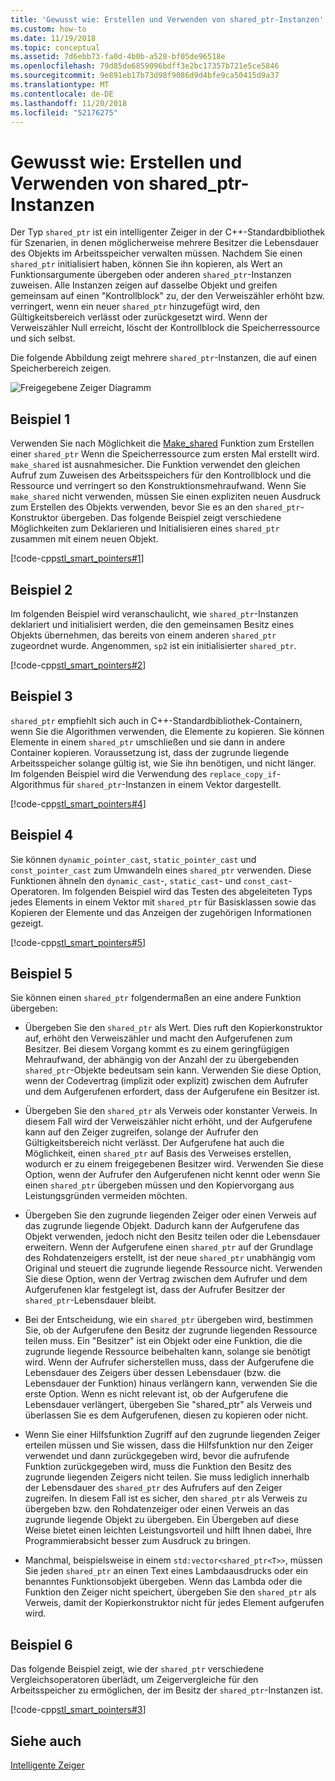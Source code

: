 ```yaml
---
title: 'Gewusst wie: Erstellen und Verwenden von shared_ptr-Instanzen'
ms.custom: how-to
ms.date: 11/19/2018
ms.topic: conceptual
ms.assetid: 7d6ebb73-fa0d-4b0b-a528-bf05de96518e
ms.openlocfilehash: 79d85de6859096bdff3e2bc17357b721e5ce5846
ms.sourcegitcommit: 9e891eb17b73d98f9086d9d4bfe9ca50415d9a37
ms.translationtype: MT
ms.contentlocale: de-DE
ms.lasthandoff: 11/20/2018
ms.locfileid: "52176275"
---
```

# <a name="how-to-create-and-use-sharedptr-instances"></a>Gewusst wie: Erstellen und Verwenden von shared_ptr-Instanzen

Der Typ `shared_ptr` ist ein intelligenter Zeiger in der C++-Standardbibliothek für Szenarien, in denen möglicherweise mehrere Besitzer die Lebensdauer des Objekts im Arbeitsspeicher verwalten müssen. Nachdem Sie einen `shared_ptr` initialisiert haben, können Sie ihn kopieren, als Wert an Funktionsargumente übergeben oder anderen `shared_ptr`-Instanzen zuweisen. Alle Instanzen zeigen auf dasselbe Objekt und greifen gemeinsam auf einen "Kontrollblock" zu, der den Verweiszähler erhöht bzw. verringert, wenn ein neuer `shared_ptr` hinzugefügt wird, den Gültigkeitsbereich verlässt oder zurückgesetzt wird. Wenn der Verweiszähler Null erreicht, löscht der Kontrollblock die Speicherressource und sich selbst.

Die folgende Abbildung zeigt mehrere `shared_ptr`-Instanzen, die auf einen Speicherbereich zeigen.

![Freigegebene Zeiger Diagramm](../cpp/media/shared_ptr.png "freigegebene Zeiger-Diagramm")

## <a name="example-1"></a>Beispiel 1

Verwenden Sie nach Möglichkeit die [Make_shared](../standard-library/memory-functions.md#make_shared) Funktion zum Erstellen einer `shared_ptr` Wenn die Speicherressource zum ersten Mal erstellt wird. `make_shared` ist ausnahmesicher. Die Funktion verwendet den gleichen Aufruf zum Zuweisen des Arbeitsspeichers für den Kontrollblock und die Ressource und verringert so den Konstruktionsmehraufwand. Wenn Sie `make_shared` nicht verwenden, müssen Sie einen expliziten neuen Ausdruck zum Erstellen des Objekts verwenden, bevor Sie es an den `shared_ptr`-Konstruktor übergeben. Das folgende Beispiel zeigt verschiedene Möglichkeiten zum Deklarieren und Initialisieren eines `shared_ptr` zusammen mit einem neuen Objekt.

[!code-cpp[stl_smart_pointers#1](../cpp/codesnippet/CPP/how-to-create-and-use-shared-ptr-instances_1.cpp)]

## <a name="example-2"></a>Beispiel 2

Im folgenden Beispiel wird veranschaulicht, wie `shared_ptr`-Instanzen deklariert und initialisiert werden, die den gemeinsamen Besitz eines Objekts übernehmen, das bereits von einem anderen `shared_ptr` zugeordnet wurde. Angenommen, `sp2` ist ein initialisierter `shared_ptr`.

[!code-cpp[stl_smart_pointers#2](../cpp/codesnippet/CPP/how-to-create-and-use-shared-ptr-instances_2.cpp)]

## <a name="example-3"></a>Beispiel 3

`shared_ptr` empfiehlt sich auch in C++-Standardbibliothek-Containern, wenn Sie die Algorithmen verwenden, die Elemente zu kopieren. Sie können Elemente in einem `shared_ptr` umschließen und sie dann in andere Container kopieren. Voraussetzung ist, dass der zugrunde liegende Arbeitsspeicher solange gültig ist, wie Sie ihn benötigen, und nicht länger. Im folgenden Beispiel wird die Verwendung des `replace_copy_if`-Algorithmus für `shared_ptr`-Instanzen in einem Vektor dargestellt.

[!code-cpp[stl_smart_pointers#4](../cpp/codesnippet/CPP/how-to-create-and-use-shared-ptr-instances_3.cpp)]

## <a name="example-4"></a>Beispiel 4

Sie können `dynamic_pointer_cast`, `static_pointer_cast` und `const_pointer_cast` zum Umwandeln eines `shared_ptr` verwenden. Diese Funktionen ähneln den `dynamic_cast`-, `static_cast`- und `const_cast`-Operatoren. Im folgenden Beispiel wird das Testen des abgeleiteten Typs jedes Elements in einem Vektor mit `shared_ptr` für Basisklassen sowie das Kopieren der Elemente und das Anzeigen der zugehörigen Informationen gezeigt.

[!code-cpp[stl_smart_pointers#5](../cpp/codesnippet/CPP/how-to-create-and-use-shared-ptr-instances_4.cpp)]

## <a name="example-5"></a>Beispiel 5

Sie können einen `shared_ptr` folgendermaßen an eine andere Funktion übergeben:

- Übergeben Sie den `shared_ptr` als Wert. Dies ruft den Kopierkonstruktor auf, erhöht den Verweiszähler und macht den Aufgerufenen zum Besitzer. Bei diesem Vorgang kommt es zu einem geringfügigen Mehraufwand, der abhängig von der Anzahl der zu übergebenden `shared_ptr`-Objekte bedeutsam sein kann. Verwenden Sie diese Option, wenn der Codevertrag (implizit oder explizit) zwischen dem Aufrufer und dem Aufgerufenen erfordert, dass der Aufgerufene ein Besitzer ist.

- Übergeben Sie den `shared_ptr` als Verweis oder konstanter Verweis. In diesem Fall wird der Verweiszähler nicht erhöht, und der Aufgerufene kann auf den Zeiger zugreifen, solange der Aufrufer den Gültigkeitsbereich nicht verlässt. Der Aufgerufene hat auch die Möglichkeit, einen `shared_ptr` auf Basis des Verweises erstellen, wodurch er zu einem freigegebenen Besitzer wird. Verwenden Sie diese Option, wenn der Aufrufer den Aufgerufenen nicht kennt oder wenn Sie einen `shared_ptr` übergeben müssen und den Kopiervorgang aus Leistungsgründen vermeiden möchten.

- Übergeben Sie den zugrunde liegenden Zeiger oder einen Verweis auf das zugrunde liegende Objekt. Dadurch kann der Aufgerufene das Objekt verwenden, jedoch nicht den Besitz teilen oder die Lebensdauer erweitern. Wenn der Aufgerufene einen `shared_ptr` auf der Grundlage des Rohdatenzeigers erstellt, ist der neue `shared_ptr` unabhängig vom Original und steuert die zugrunde liegende Ressource nicht. Verwenden Sie diese Option, wenn der Vertrag zwischen dem Aufrufer und dem Aufgerufenen klar festgelegt ist, dass der Aufrufer Besitzer der `shared_ptr`-Lebensdauer bleibt.

- Bei der Entscheidung, wie ein `shared_ptr` übergeben wird, bestimmen Sie, ob der Aufgerufene den Besitz der zugrunde liegenden Ressource teilen muss. Ein "Besitzer" ist ein Objekt oder eine Funktion, die die zugrunde liegende Ressource beibehalten kann, solange sie benötigt wird. Wenn der Aufrufer sicherstellen muss, dass der Aufgerufene die Lebensdauer des Zeigers über dessen Lebensdauer (bzw. die Lebensdauer der Funktion) hinaus verlängern kann, verwenden Sie die erste Option. Wenn es nicht relevant ist, ob der Aufgerufene die Lebensdauer verlängert, übergeben Sie "shared_ptr" als Verweis und überlassen Sie es dem Aufgerufenen, diesen zu kopieren oder nicht.

- Wenn Sie einer Hilfsfunktion Zugriff auf den zugrunde liegenden Zeiger erteilen müssen und Sie wissen, dass die Hilfsfunktion nur den Zeiger verwendet und dann zurückgegeben wird, bevor die aufrufende Funktion zurückgegeben wird, muss die Funktion den Besitz des zugrunde liegenden Zeigers nicht teilen. Sie muss lediglich innerhalb der Lebensdauer des `shared_ptr` des Aufrufers auf den Zeiger zugreifen. In diesem Fall ist es sicher, den `shared_ptr` als Verweis zu übergeben bzw. den Rohdatenzeiger oder einen Verweis an das zugrunde liegende Objekt zu übergeben. Ein Übergeben auf diese Weise bietet einen leichten Leistungsvorteil und hilft Ihnen dabei, Ihre Programmierabsicht besser zum Ausdruck zu bringen.

- Manchmal, beispielsweise in einem `std:vector<shared_ptr<T>>`, müssen Sie jeden `shared_ptr` an einen Text eines Lambdaausdrucks oder ein benanntes Funktionsobjekt übergeben. Wenn das Lambda oder die Funktion den Zeiger nicht speichert, übergeben Sie den `shared_ptr` als Verweis, damit der Kopierkonstruktor nicht für jedes Element aufgerufen wird.

## <a name="example-6"></a>Beispiel 6

Das folgende Beispiel zeigt, wie der `shared_ptr` verschiedene Vergleichsoperatoren überlädt, um Zeigervergleiche für den Arbeitsspeicher zu ermöglichen, der im Besitz der `shared_ptr`-Instanzen ist.

[!code-cpp[stl_smart_pointers#3](../cpp/codesnippet/CPP/how-to-create-and-use-shared-ptr-instances_6.cpp)]

## <a name="see-also"></a>Siehe auch

[Intelligente Zeiger](../cpp/smart-pointers-modern-cpp.md)